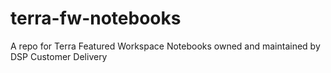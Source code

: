 # terra-fw-notebooks
A repo for Terra Featured Workspace Notebooks owned and maintained by DSP Customer Delivery
